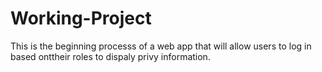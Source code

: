 # Working-Project
This is the beginning  processs of  a web app that  will allow  users to log in based onttheir roles to dispaly privy information.
